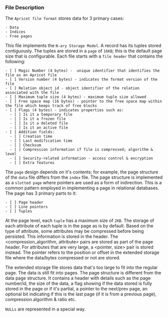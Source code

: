### File Description

The `Apricot file format` stores data for 3 primary cases:

    - Data
    - Indices
    - Free pages

This file implements the `N-ary Storage Model`. A record has its tuples stored contiguously. The tuples are stored in a `page` of `16KB`; this is the default page size that is configurable. Each file starts with  a `file header` that contains the following:

    - [ ] Magic Number (4 bytes) -  unique identifier that identifies the file as an Apricot file
    - [ ] Version number (4 bytes) - indicates the format version of the file
    - [ ] Relation object id - object identifier of the relation associated with the file
    - [ ] Maximum tuple size (4 bytes) - maximum tuple size allowed
    - [ ] Free space map (16 bytes) - pointer to the free space map within the file which keeps track of free blocks
    - [ ] Flags (4 bytes) - indicates properties such as:
      - [ ] Is it a temporary file
      - [ ] Is it a frozen file
      - [ ] Is it a deleted file
      - [ ] Is it an active file
    - [ ] Addition fields:
      - [ ] Creation time
      - [ ] Last modification time
      - [ ] Checksum
      - [ ] Compression information if file is compressed; algorithm & level
      - [ ] Security-related information - access control & encryption
      - [ ] Extra features


The `page` design depends on it's contents; for example, the page structure of the `data` file differs from the `index` file. The page structure is implemented as a `slotted page` where pointers are used as a form of indirection. This is a common pattern employed in implementing a page in relational databases. The page has 3 primary parts to it:

    - [ ] Page header
    - [ ] Line pointers
    - [ ] Tuples

At the page level, each `tuple` has a maximum size of `2KB`. The storage of each attribute of each tuple is in the page as is by default. Based on the type of attribute, some attributes may be compressed before being persisted. This information is stored in the header. The <compression_algorithm, attribute> pairs are stored as part of the page header. For attributes that are very large, a <pointer, size> pair is stored instead. The pointer refers to the position or offset in the extended storage file where the data/bytes compressed or not are stored.

The extended storage file stores data that's too large to fit into the regular page. The data is still fit into pages. The page structure is different from the data page structure. It contains a header with details such as the page number/id, the size of the data, a flag showing if the data stored is fully stored in the page or if it's partial, a pointer to the next/prev page, an optional bit indicating if this is the last page (if it is from a previous page), compression algorithm & ratio etc. 

`NULLs` are represented in a special way.


